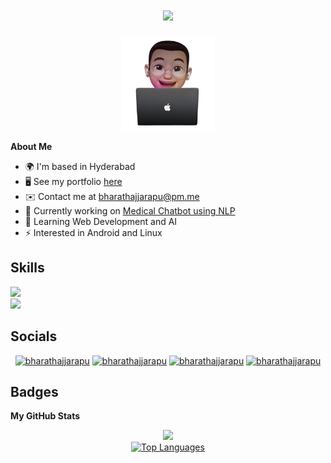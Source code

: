 <h1 align="center">
    <img src="https://readme-typing-svg.herokuapp.com/?font=SpaceMono&size=25&center=true&vCenter=true&width=300&height=40&duration=4000&lines=Hi+There!+👋;+I'm+Bharath+Ajjarapu!;" />
</h1>

<div align="center">
    <img alt="Coding" width="150" src="https://github.com/bharathajjarapu/bharathajjarapu/blob/main/Profile.png">
</div>

<b>About Me</b>

- 🌍 I'm based in Hyderabad
- 🖥️ See my portfolio [here](http://bharathajjarapu.github.io)
- ✉️ Contact me at [bharathajjarapu@pm.me](mailto:bharathajjarapu@pm.me)
- 🚀 Currently working on [Medical Chatbot using NLP](http://github.com/bharathajjarapu/archealth)
- 🧠 Learning Web Development and AI
- ⚡ Interested in Android and Linux

## Skills
<img src="https://skillicons.dev/icons?i=c,cpp,java,python,r,html,css,javascript,react,bootstrap" /><br>
<img src="https://skillicons.dev/icons?i=nodejs,django,flask,mysql,postgresql,vscode,git,github,figma,photoshop" /><br>

## Socials
<p align="center">
    <a href="https://github.com/bharathajjarapu" target="blank"><img src="https://raw.githubusercontent.com/rahuldkjain/github-profile-readme-generator/master/src/images/icons/Social/github.svg" alt="bharathajjarapu" height="20" width="30" /></a>
    <a href="https://twitter.com/bharathajjarapu" target="blank"><img src="https://raw.githubusercontent.com/rahuldkjain/github-profile-readme-generator/master/src/images/icons/Social/twitter.svg" alt="bharathajjarapu" height="20" width="30" /></a>
    <a href="https://linkedin.com/in/bharathajjarapu" target="blank"><img src="https://raw.githubusercontent.com/rahuldkjain/github-profile-readme-generator/master/src/images/icons/Social/linked-in-alt.svg" alt="bharathajjarapu" height="20" width="30" /></a>
    <a href="https://instagram.com/bharathajjarapu" target="blank"><img src="https://raw.githubusercontent.com/rahuldkjain/github-profile-readme-generator/master/src/images/icons/Social/instagram.svg" alt="bharathajjarapu" height="20" width="30" /></a>
</p>

## Badges
<b>My GitHub Stats</b>
<div align="center">
    <a href="http://www.github.com/bharathajjarapu"><img src="https://github-readme-streak-stats.herokuapp.com/?user=bharathajjarapu&stroke=ffffff&background=1c1917&ring=0891b2&fire=0891b2&currStreakNum=ffffff&currStreakLabel=0891b2&sideNums=ffffff&sideLabels=ffffff&dates=ffffff&hide_border=true" /></a>
    <br>
    <a href="https://github.com/bharathajjarapu"><img src="https://github-readme-stats.vercel.app/api/top-langs/?username=bharathajjarapu&langs_count=10&title_color=0891b2&text_color=ffffff&icon_color=0891b2&bg_color=1c1917&hide_border=true&locale=en&custom_title=Top%20%Languages" alt="Top Languages" /></a>
</div>
